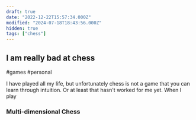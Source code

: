 ```yaml
---
draft: true
date: "2022-12-22T15:57:34.000Z"
modified: "2024-07-18T18:43:56.000Z"
hidden: true
tags: ["chess"]
---
```

## I am really bad at chess

#games #personal

I have played all my life, but unfortunately chess is not a game that you can learn through intuition. Or at least that hasn't worked for me yet. When I play

### Multi-dimensional Chess
